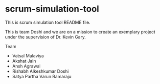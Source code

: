 # scrum-simulation-tool

This is scrum simulation tool README file.

This is team Doshi and we are on a mission to create an exemplary project under the supervision of Dr. Kevin Gary.

Team

- Vatsal Malaviya
- Akshat Jain
- Ansh Agrawal
- Rishabh Alkeshkumar Doshi
- Satya Partha Varun Ramaraju
